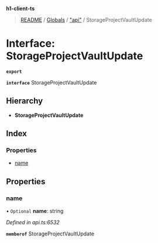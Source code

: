 **h1-client-ts**

> [README](../README.md) / [Globals](../globals.md) / ["api"](../modules/_api_.md) / StorageProjectVaultUpdate

# Interface: StorageProjectVaultUpdate

**`export`** 

**`interface`** StorageProjectVaultUpdate

## Hierarchy

* **StorageProjectVaultUpdate**

## Index

### Properties

* [name](_api_.storageprojectvaultupdate.md#name)

## Properties

### name

• `Optional` **name**: string

*Defined in api.ts:6532*

**`memberof`** StorageProjectVaultUpdate
